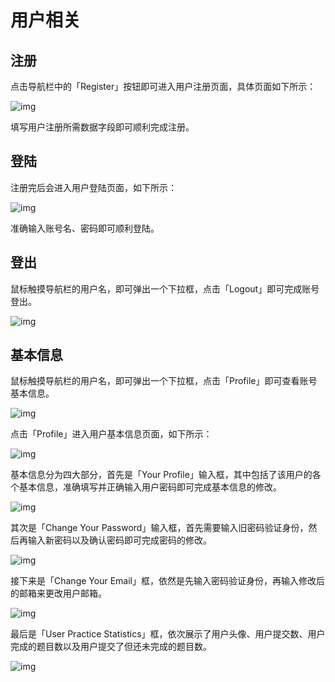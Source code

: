 # 用户相关

## 注册

点击导航栏中的「Register」按钮即可进入用户注册页面，具体页面如下所示：

![img](/img/user-manual/160467099616.jpg)

填写用户注册所需数据字段即可顺利完成注册。

## 登陆

注册完后会进入用户登陆页面，如下所示：

![img](/img/user-manual/160467099715.jpg)

准确输入账号名、密码即可顺利登陆。

## 登出

鼠标触摸导航栏的用户名，即可弹出一个下拉框，点击「Logout」即可完成账号登出。

![img](/img/user-manual/160467099865.jpg)

## 基本信息

鼠标触摸导航栏的用户名，即可弹出一个下拉框，点击「Profile」即可查看账号基本信息。

![img](/img/user-manual/160467099938.jpg)

点击「Profile」进入用户基本信息页面，如下所示：

![img](/img/user-manual/160467099994.jpg)

基本信息分为四大部分，首先是「Your Profile」输入框，其中包括了该用户的各个基本信息，准确填写并正确输入用户密码即可完成基本信息的修改。

![img](/img/user-manual/160467100047.jpg)

其次是「Change Your Password」输入框，首先需要输入旧密码验证身份，然后再输入新密码以及确认密码即可完成密码的修改。

![img](/img/user-manual/160467100089.jpg)

接下来是「Change Your Email」框，依然是先输入密码验证身份，再输入修改后的邮箱来更改用户邮箱。

![img](/img/user-manual/160467100118.jpg)

最后是「User Practice Statistics」框，依次展示了用户头像、用户提交数、用户完成的题目数以及用户提交了但还未完成的题目数。

![img](/img/user-manual/160467100147.jpg)
